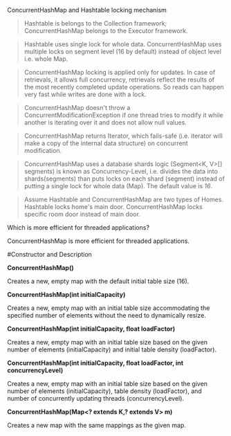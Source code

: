 ConcurrentHashMap and Hashtable locking mechanism

>Hashtable is belongs to the Collection framework; ConcurrentHashMap belongs to the Executor framework.

>Hashtable uses single lock for whole data. ConcurrentHashMap uses multiple locks on segment level (16 by default) instead of object level i.e. whole Map.

>ConcurrentHashMap locking is applied only for updates. In case of retrievals, it allows full concurrency, retrievals reflect the results of the most recently completed update operations. So reads can happen very fast while writes are done with a lock.

>ConcurrentHashMap doesn't throw a ConcurrentModificationException if one thread tries to modify it while another is iterating over it and does not allow null values.

>ConcurrentHashMap returns Iterator, which fails-safe (i.e. iterator will make a copy of the internal data structure) on concurrent modification.

>ConcurrentHashMap uses a database shards logic (Segment<K, V>[] segments) is known as Concurrency-Level, i.e. divides the data into shards(segments) than puts locks on each shard (segment) instead of putting a single lock for whole data (Map). The default value is *16*.

>Assume Hashtable and ConcurrentHashMap are two types of Homes.
Hashtable locks home's main door.
ConcurrentHashMap locks specific room door instead of main door.


Which is more efficient for threaded applications?

ConcurrentHashMap is more efficient for threaded applications.




#Constructor and Description



**ConcurrentHashMap()**

Creates a new, empty map with the default initial table size (16).

**ConcurrentHashMap(int initialCapacity)**

Creates a new, empty map with an initial table size accommodating the specified number of elements without the need to dynamically resize.

**ConcurrentHashMap(int initialCapacity, float loadFactor)**

Creates a new, empty map with an initial table size based on the given number of elements (initialCapacity) and initial table density (loadFactor).

**ConcurrentHashMap(int initialCapacity, float loadFactor, int concurrencyLevel)**

Creates a new, empty map with an initial table size based on the given number of elements (initialCapacity), table density (loadFactor), and number of concurrently updating threads (concurrencyLevel).

**ConcurrentHashMap(Map<? extends K,? extends V> m)**

Creates a new map with the same mappings as the given map.
